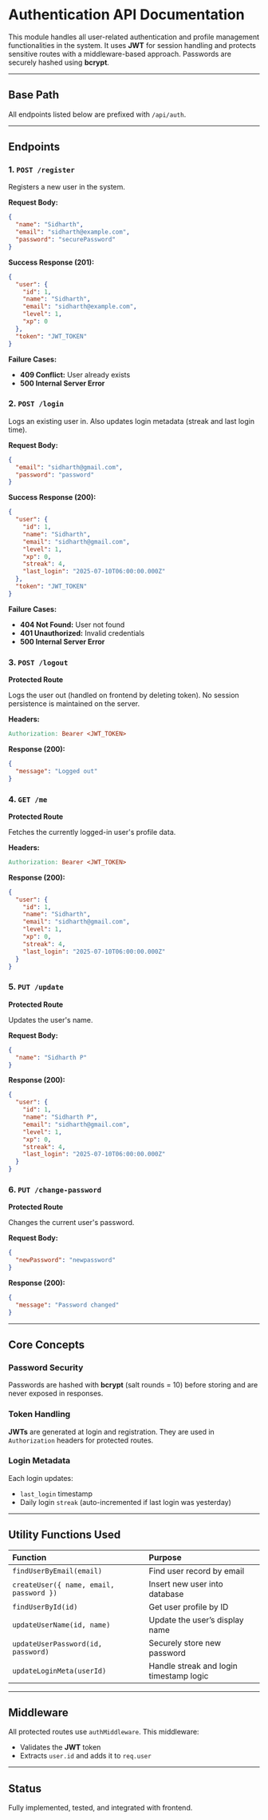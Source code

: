 # Authentication API Documentation

This module handles all user-related authentication and profile management functionalities in the system. It uses **JWT** for session handling and protects sensitive routes with a middleware-based approach. Passwords are securely hashed using **bcrypt**.

-----

## Base Path

All endpoints listed below are prefixed with `/api/auth`.

-----

## Endpoints

### 1\. `POST /register`

Registers a new user in the system.

**Request Body:**

```json
{
  "name": "Sidharth",
  "email": "sidharth@example.com",
  "password": "securePassword"
}
```

**Success Response (201):**

```json
{
  "user": {
    "id": 1,
    "name": "Sidharth",
    "email": "sidharth@example.com",
    "level": 1,
    "xp": 0
  },
  "token": "JWT_TOKEN"
}
```

**Failure Cases:**

  * **409 Conflict:** User already exists
  * **500 Internal Server Error**

### 2\. `POST /login`

Logs an existing user in. Also updates login metadata (streak and last login time).

**Request Body:**

```json
{
  "email": "sidharth@gmail.com",
  "password": "password"
}
```

**Success Response (200):**

```json
{
  "user": {
    "id": 1,
    "name": "Sidharth",
    "email": "sidharth@gmail.com",
    "level": 1,
    "xp": 0,
    "streak": 4,
    "last_login": "2025-07-10T06:00:00.000Z"
  },
  "token": "JWT_TOKEN"
}
```

**Failure Cases:**

  * **404 Not Found:** User not found
  * **401 Unauthorized:** Invalid credentials
  * **500 Internal Server Error**

### 3\. `POST /logout`

**Protected Route**

Logs the user out (handled on frontend by deleting token). No session persistence is maintained on the server.

**Headers:**

```makefile
Authorization: Bearer <JWT_TOKEN>
```

**Response (200):**

```json
{
  "message": "Logged out"
}
```

### 4\. `GET /me`

**Protected Route**

Fetches the currently logged-in user's profile data.

**Headers:**

```makefile
Authorization: Bearer <JWT_TOKEN>
```

**Response (200):**

```json
{
  "user": {
    "id": 1,
    "name": "Sidharth",
    "email": "sidharth@gmail.com",
    "level": 1,
    "xp": 0,
    "streak": 4,
    "last_login": "2025-07-10T06:00:00.000Z"
  }
}
```

### 5\. `PUT /update`

**Protected Route**

Updates the user's name.

**Request Body:**

```json
{
  "name": "Sidharth P"
}
```

**Response (200):**

```json
{
  "user": {
    "id": 1,
    "name": "Sidharth P",
    "email": "sidharth@gmail.com",
    "level": 1,
    "xp": 0,
    "streak": 4,
    "last_login": "2025-07-10T06:00:00.000Z"
  }
}
```

### 6\. `PUT /change-password`

**Protected Route**

Changes the current user's password.

**Request Body:**

```json
{
  "newPassword": "newpassword"
}
```

**Response (200):**

```json
{
  "message": "Password changed"
}
```

-----

## Core Concepts

### Password Security

Passwords are hashed with **bcrypt** (salt rounds = 10) before storing and are never exposed in responses.

### Token Handling

**JWTs** are generated at login and registration. They are used in `Authorization` headers for protected routes.

### Login Metadata

Each login updates:

  * `last_login` timestamp
  * Daily login `streak` (auto-incremented if last login was yesterday)

-----

## Utility Functions Used

| Function                       | Purpose                            |
| :----------------------------- | :--------------------------------- |
| `findUserByEmail(email)`       | Find user record by email          |
| `createUser({ name, email, password })` | Insert new user into database      |
| `findUserById(id)`             | Get user profile by ID             |
| `updateUserName(id, name)`     | Update the user’s display name     |
| `updateUserPassword(id, password)` | Securely store new password        |
| `updateLoginMeta(userId)`      | Handle streak and login timestamp logic |

-----

## Middleware

All protected routes use `authMiddleware`. This middleware:

  * Validates the **JWT** token
  * Extracts `user.id` and adds it to `req.user`

-----

## Status

Fully implemented, tested, and integrated with frontend. 